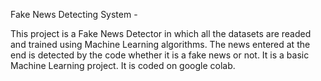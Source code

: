 Fake News Detecting System -

This project is a Fake News Detector in which all the datasets are readed and trained using Machine Learning algorithms.
The news entered at the end is detected by the code whether it is a fake news or not.
It is a basic Machine Learning project.
It is coded on google colab.
